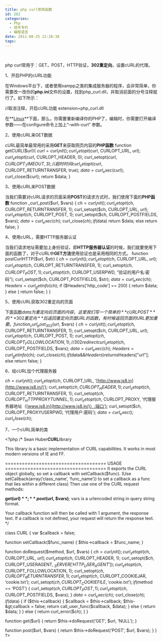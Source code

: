```yaml
---
title: php curl常用函数
id: 282
categories:
  - Php
  - 技术专栏
  - 编程语言
date: 2011-08-25 22:28:38
tags:
---
```


&nbsp;

php curl常用于：GET，POST，HTTP验证，**302重定向**，设置cURL的代理。

1、开启PHP的cURL功能

在Windows平台下，或者使用xampp之类的集成服务器的程序，会非常简单，你需要改一改你的**php.ini**文件的设置，找到php_curl.dll，并取消前面的分号注释就行了。如下所示：

//取消注释，开启cURL功能
extension=php_curl.dll

在**[Linux](http://www.js8.in/tag/linux)**下面，那么，你需要重新编译你的PHP了，编辑时，你需要打开编译参数——在configure命令上加上“–with-curl” 参数。

2、使用cURL来GET数据

cURL最简单最常用的采用**GET**来获取网页内容的**PHP函数**
function getCURL($url){
$curl = curl_init();
curl_setopt($curl, CURLOPT_URL, $url);
curl_setopt($curl, CURLOPT_HEADER, 0);
curl_setopt($curl, CURLOPT_TIMEOUT, 3);//超时时间
curl_setopt($curl, CURLOPT_RETURNTRANSFER, true);
$data = curl_exec($curl);
curl_close($curl);
return $data;
}

3、使用cURL来POST数据

当我们需要对cURL请求的页面采用**POST**的请求方式时，我们使用下面的**PHP函数**
function _curl_post($url, $vars) {
$ch = curl_init();
curl_setopt($ch, CURLOPT_RETURNTRANSFER, 1);
curl_setopt($ch, CURLOPT_URL, $url);
curl_setopt($ch, CURLOPT_POST, 1);
curl_setopt($ch, CURLOPT_POSTFIELDS, $vars);
$data = curl_exec($ch);
curl_close($ch);
if ($data)
return $data;
else
return false;
}

4、使用cURL，需要HTTP服务器认证

当我们请求地址需要加上身份验证，即**HTTP服务器认证**的时候，我们就要使用下面的函数了，对于cURL中**GET方法**使用验证也是采用相同的方式。
function postCurlHTTP($url, $str) {
$ch = curl_init();
curl_setopt($ch, CURLOPT_URL, $url);
curl_setopt($ch, CURLOPT_RETURNTRANSFER, 1);
curl_setopt($ch, CURLOPT_POST, 1);
curl_setopt($ch, CURLOPT_USERPWD, “验证的用户名:密码”);
curl_setopt($ch, CURLOPT_POSTFIELDS, $str);
$data = curl_exec($ch);
$Headers = curl_getinfo($ch);
if ($Headers['http_code'] == 200) {
return $data;
} else {
return false;
}
}

5、使用cURL获取302重定向的页面

下面函数$data为重定向后页面的内容，这里我们写一个简单的**cURL POST**的**302重定向**后返回重定向页面URL的函数，有时候返回页面的URL更加重要。
function _curl_post_302($url, $vars) {
$ch = curl_init();
curl_setopt($ch, CURLOPT_RETURNTRANSFER, 1);
curl_setopt($ch, CURLOPT_URL, $url);
curl_setopt($ch, CURLOPT_POST, 1);
curl_setopt($ch, CURLOPT_FOLLOWLOCATION, 1); // 302 redirect
curl_setopt($ch, CURLOPT_POSTFIELDS, $vars);
$data = curl_exec($ch);
$Headers = curl_getinfo($ch);
curl_close($ch);
if ($data&amp;&amp;$Headers)
return s$Headers["url"];
else
return false;
}

6、给cURL加个代理服务器

$ch = curl_init();
curl_setopt($ch, CURLOPT_URL, ‘[http://www.js8.in](http://www.js8.in/)‘);
curl_setopt($ch, CURLOPT_HEADER, 1);
curl_setopt($ch, CURLOPT_RETURNTRANSFER, 1);
curl_setopt($ch, CURLOPT_HTTPPROXYTUNNEL, 1);
curl_setopt($ch, CURLOPT_PROXY, ‘代理服务器地址（[www.js8.in](http://www.js8.in/)）:端口’);
curl_setopt($ch, CURLOPT_PROXYUSERPWD, ‘代理用户:密码’);
$data = curl_exec();
curl_close($ch);

7、一个cURL简单的类

&lt;?php
/*
Sean Huber**CURL**library

This library is a basic implementation of CURL capabilities.
It works in most modern versions of IE and FF.

==================================== USAGE ====================================
It exports the CURL object globally, so set a callback with setCallback($func).
(Use setCallback(array(’class_name’, ‘func_name’)) to set a callback as a func
that lies within a different class)
Then use one of the CURL request methods:

**get($url)**;
**post($url, $vars)**; vars is a urlencoded string in query string format.

Your callback function will then be called with 1 argument, the response text.
If a callback is not defined, your request will return the response text.
*/

class CURL {
var $callback = false;

function setCallback($func_name) {
$this-&gt;callback = $func_name;
}

function doRequest($method, $url, $vars) {
$ch = curl_init();
curl_setopt($ch, CURLOPT_URL, $url);
curl_setopt($ch, CURLOPT_HEADER, 1);
curl_setopt($ch, CURLOPT_USERAGENT, $_SERVER['HTTP_USER_AGENT']);
curl_setopt($ch, CURLOPT_FOLLOWLOCATION, 1);
curl_setopt($ch, CURLOPT_RETURNTRANSFER, 1);
curl_setopt($ch, CURLOPT_COOKIEJAR, ‘cookie.txt’);
curl_setopt($ch, CURLOPT_COOKIEFILE, ‘cookie.txt’);
if ($method == ‘POST’) {
curl_setopt($ch, CURLOPT_POST, 1);
curl_setopt($ch, CURLOPT_POSTFIELDS, $vars);
}
$data = curl_exec($ch);
curl_close($ch);
if ($data) {
if ($this-&gt;callback)
{
$callback = $this-&gt;callback;
$this-&gt;callback = false;
return call_user_func($callback, $data);
} else {
return $data;
}
} else {
return curl_error($ch);
}
}

function get($url) {
return $this-&gt;doRequest(‘GET’, $url, ‘NULL’);
}

function post($url, $vars) {
return $this-&gt;doRequest(‘POST’, $url, $vars);
}
}
?&gt;